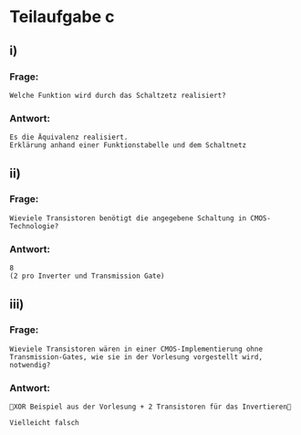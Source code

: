 # Teilaufgabe c

## i)

### Frage:

    Welche Funktion wird durch das Schaltzetz realisiert?

### Antwort:

    Es die Äquivalenz realisiert.
    Erklärung anhand einer Funktionstabelle und dem Schaltnetz

## ii)

### Frage:

    Wieviele Transistoren benötigt die angegebene Schaltung in CMOS-Technologie?

### Antwort:

    8
    (2 pro Inverter und Transmission Gate)

## iii)

### Frage:

    Wieviele Transistoren wären in einer CMOS-Implementierung ohne Transmission-Gates, wie sie in der Vorlesung vorgestellt wird, notwendig?

### Antwort:

    🛑XOR Beispiel aus der Vorlesung + 2 Transistoren für das Invertieren🛑

`Vielleicht falsch`
